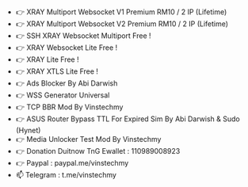 - 👉 XRAY Multiport Websocket V1 Premium RM10 / 2 IP (Lifetime)
- 👉 XRAY Multiport Websocket V2 Premium RM10 / 2 IP (Lifetime)
- 👉 SSH XRAY Websocket Multiport Free !
- 👉 XRAY Websocket Lite Free !
- 👉 XRAY Lite Free !
- 👉 XRAY XTLS Lite Free !
- 👉 Ads Blocker By Abi Darwish
- 👉 WSS Generator Universal
- 👉 TCP BBR Mod By Vinstechmy
- 👉 ASUS Router Bypass TTL For Expired Sim By Abi Darwish & Sudo (Hynet)
- 👉 Media Unlocker Test Mod By Vinstechmy
- 👉 Donation Duitnow TnG Ewallet : 110989008923 
- 👉 Paypal : paypal.me/vinstechmy
- 📫 Telegram : t.me/vinstechmy

